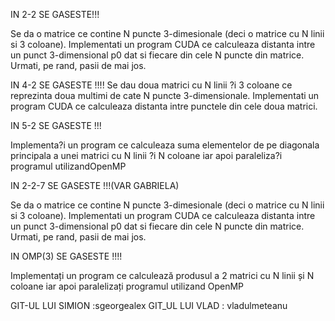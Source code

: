 IN 2-2 SE GASESTE!!!

Se da o matrice ce contine N puncte 3-dimesionale (deci o matrice cu
N linii si 3 coloane). Implementati un program CUDA ce calculeaza distanta
intre un punct 3-dimensional p0 dat si fiecare din cele N puncte din matrice.
Urmati, pe rand, pasii de mai jos.

IN 4-2 SE GASESTE !!!!
Se dau doua matrici cu N linii ?i 3 coloane ce reprezinta doua multimi
de cate N puncte 3-dimensionale. Implementati un program CUDA ce calculeaza
distanta intre punctele din cele doua matrici.

IN 5-2 SE GASESTE !!! 


Implementa?i un program ce calculeaza suma elementelor de pe diagonala
principala a unei matrici cu N linii ?i N coloane iar apoi paraleliza?i
programul utilizandOpenMP



IN 2-2-7 SE GASESTE !!!(VAR GABRIELA)

Se da o matrice ce contine N puncte 3-dimesionale (deci o matrice cu N linii si 3 coloane). Implementati un program CUDA ce calculeaza distanta intre un punct 3-dimensional p0 dat si fiecare din cele N puncte din matrice. Urmati, pe rand, pasii de mai jos.

IN OMP(3) SE GASESTE !!!!

Implementați un program ce calculează produsul a 2 matrici
cu N linii și N coloane iar apoi paralelizați programul utilizand
OpenMP


GIT-UL LUI SIMION :sgeorgealex
GIT_UL LUI VLAD : vladulmeteanu
